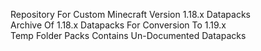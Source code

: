 Repository For Custom Minecraft Version 1.18.x Datapacks <br>
Archive Of 1.18.x Datapacks For Conversion To 1.19.x <br>
Temp Folder Packs Contains Un-Documented Datapacks <br>
